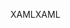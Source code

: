 <span data-ttu-id="bbeed-101">XAML</span><span class="sxs-lookup"><span data-stu-id="bbeed-101">XAML</span></span>